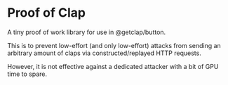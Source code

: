 # Proof of Clap

A tiny proof of work library for use in @getclap/button.

This is to prevent low-effort (and only low-effort) attacks from sending an arbitrary amount of claps via constructed/replayed HTTP requests.

However, it is not effective against a dedicated attacker with a bit of GPU time to spare. 
